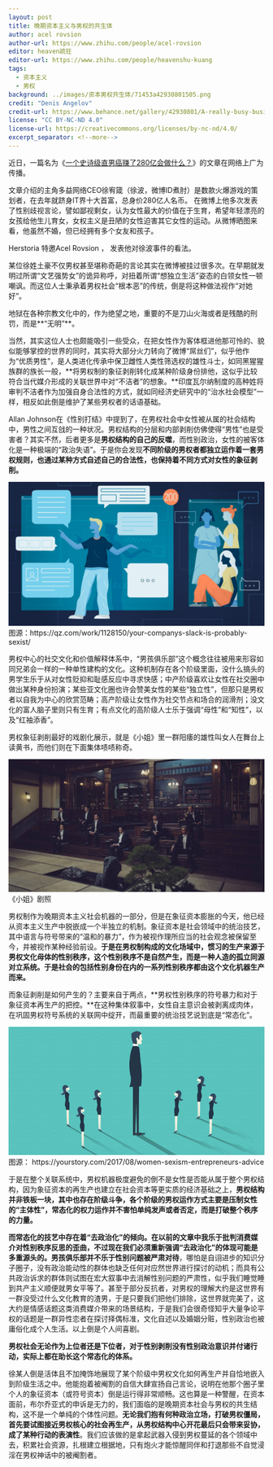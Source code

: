 ```yaml
---
layout: post
title: 晚期资本主义与男权的共生体
author: acel rovsion
author-url: https://www.zhihu.com/people/acel-rovsion
editor: heaven疏狂
editor-url: https://www.zhihu.com/people/heavenshu-kuang
tags:
  - 资本主义
  - 男权
background: ../images/资本男权共生体/71453a42930801505.png
credit: "Denis Angelov"
credit-url: https://www.behance.net/gallery/42930801/A-really-busy-businessman-looking-at-his-shoe
license: "CC BY-NC-ND 4.0"
license-url: https://creativecommons.org/licenses/by-nc-nd/4.0/
excerpt_separator: <!--more-->
---
```


近日，一篇名为《[一个史诗级直男癌赚了280亿会做什么？](https://mp.weixin.qq.com/s?__biz=MzIxMjgxMDAwOA==&mid=2247483698&idx=1&sn=8eee488a57f571bfe573d6e1ba7eb037&chksm=97412145a036a853bacc757db80997ddb28ea70da81e274753f3b18d24701969a368d7b69595&mpshare=1&scene=21&srcid=0919elSpplLITqquQCOMD0kO#wechat_redirect)》的文章在网络上广为传播。

文章介绍的主角多益网络CEO徐宥箴（徐波，微博ID煮肘）是数款火爆游戏的策划者，在去年就跻身IT界十大首富，总身价280亿人名币。 在微博上他多次发表了性别歧视言论，譬如鄙视剩女，认为女性最大的价值在于生育，希望年轻漂亮的女孩给他生儿育女，女权主义是丑陋的女性迫害其它女性的运动。从微博晒图来看，他虽然不婚，但已经拥有多个女友和孩子。

Herstoria 特邀Acel Rovsion ， 发表他对徐波事件的看法。

<!--more-->

某位徐姓土豪不仅男权甚至堪称奇葩的言论其实在微博被挂过很多次。在早期就发明过所谓“文艺强势女”的诡异称呼，对扭着所谓“想独立生活”姿态的白领女性一顿嘲讽。而这位人士秉承着男权社会“根本恶”的传统，倒是将这种做法视作“对她好”。

地狱在各种宗教文化中的，作为绝望之地，重要的不是刀山火海或者是残酷的刑罚，而是**“无明”**。



当然，其实这位人士也颇能吸引一些受众，在把女性作为客体框进他那可怜的、貌似能够掌控的世界的同时，其实将大部分火力转向了微博“屌丝们”，似乎他作为“优质男性”，是人类进化传承中保卫雌性人类性筛选权的雄性斗士，如同黑猩猩族群的族长一般，**将男权制的象征剥削转化成某种阶级身份排他，这似乎比较符合当代媒介形成的关联世界中对“不洁者”的想象。**印度瓦尔纳制度的高种姓将审判不洁者作为加强自身合法性的方式，就如同经济史研究中的“治水社会模型”一样，相反如此倒是维护了某些男权者的话语基础。

Allan Johnson在《性别打结》中提到了，在男权社会中女性被从属的社会结构中，男性之间互戗的一种状况。男权结构的分层和内部剥削仿佛使得“男性”也是受害者？其实不然，后者更多是**男权结构的自己的反噬**，而性别政治，女性的被客体化是一种极端的“政治失语”。于是你会发现**不同阶级的男权者都独立运作着一套男权规则，也通过某种方式自述自己的合法性，也保持着不同方式对女性的象征剥削。**

<img class="img-fluid" src="../images/资本男权共生体/slack-image.jpg" alt="img">
<span class="caption text-muted">图源：https://qz.com/work/1128150/your-companys-slack-is-probably-sexist/</span>

男权中心的社交文化和价值解释体系中，“男孩俱乐部”这个概念往往被用来形容如同兄弟会一样的一种单性建构的文化。这种机制存在各个阶级里面，没什么搞头的男学生乐于从对女性贬抑和耻感反应中寻求快感；中产阶级喜欢让女性在社交圈中做出某种身份扮演；某些亚文化圈也许会赞美女性的某些“独立性”，但那只是男权者以自我为中心的欣赏范畴；高产阶级让女性作为社交节点和场合的润滑剂；没文化的富人脑子里则只有生育；有点文化的高阶级人士乐于强调“母性”和“知性”，以及“红袖添香”。

男权象征剥削最好的戏剧化展示，就是《小姐》里一群阳痿的雄性叫女人在舞台上读黄书，而他们则在下面集体啧啧称奇。

<img class="img-fluid" src="../images/资本男权共生体/p2356818461.jpg" alt="img">
<span class="caption text-muted">《小姐》剧照</span>

男权制作为晚期资本主义社会机器的一部分，但是在象征资本膨胀的今天，他已经从资本主义生产中脱嵌成一个半独立的机制。象征资本是社会领域中的统治技艺，其中语言与符号带来的“温和的暴力”，作为被视作理所应当的社会观念被保留至今，并被视作某种经验前设。**于是在男权制构成的文化场域中，惯习的生产来源于男权文化母体的性别秩序，这个性别秩序不是自然产生，而是一种人造的孤立同源对立系统。于是社会的包括性别身份在内的一系列性别秩序都由这个文化机器生产而来。**

而象征剥削是如何产生的？主要来自于两点，**男权性别秩序的符号暴力和对于象征资本再生产的把控。**在这种集体叙事中，女性自主意识会被剥离成肉体，在巩固男权符号系统的关联网中绽开，而最重要的统治技艺说到底是“常态化”。

<img class="img-fluid" src="../images/资本男权共生体/38-sexism.jpg.png" alt="img">
<span class="caption text-muted">图源： https://yourstory.com/2017/08/women-sexism-entrepreneurs-advice</span>

于是在整个关联系统中，男权机器极度避免的倒不是女性是否能从属于整个男权结构，因为象征资本的再生产也建立在社会资本等更实质的经济基础之上，**男权结构并非铁板一块，其中也存在阶级斗争，各个阶级的男权运作方式主要是压制女性的“主体性”，常态化的权力运作并不害怕单纯发声或者否定，而是打破整个秩序的力量。**

**而常态化的技艺中存在着“去政治化”的倾向。**在以前的文章中我乐于批判消费媒介对性别秩序反思的歪曲，不过现在我们必须重新强调**“去政治化”的体现可能是多重源头的。男孩俱乐部并不乐于性别问题被严肃对待**，哪怕是自诩进步的知识分子圈子，没有政治能动性的群体也缺乏任何对应然世界进行探讨的动机；而具有公共政治诉求的群体则试图在宏大叙事中去消解性别问题的严肃性，似乎我们睡觉睡到共产主义顺便就男女平等了。甚至于部分反抗者，对男权的理解大约是这世界有一群没受过什么文化教育的渣男，于是只要我们把他们排除，这世界就完美了，这大约是情感话题这类消费媒介带来的场景结构，于是我们会很奇怪知乎大量争论平权的话题是一群异性恋者在探讨择偶标准，文化自述以及婚姻分赃，性别政治也被庸俗化成个人生活。以上倒是个人间喜剧。

**男权社会无论作为上位者还是下位者，对于性别剥削没有性别政治意识并付诸行动，实际上都在助长这个常态化的体系。**

徐某人倒是活体且不加掩饰地展现了某个阶级中男权文化如何再生产并自恰地嵌入到阶级生活之中。他能抱着被阉割的自信大肆宣扬自己言论，说明在他那个圈子里个人的象征资本（或符号资本）倒是运行得非常顺畅。这也算是一种警醒，在资本面前，布尔乔亚式的申诉是无力的，我们面临的是晚期资本社会与男权的共生结构，这不是一个单纯的个体性问题。**无论我们抱有何种政治立场，打破男权僵局，首先要试图接近男权核心的社会再生产，从男权结构中心开花最后只会带来妥协，成了某种行动的表演性**。我们应该做的是拿起武器入侵到男权蔓延的各个领域中去，积累社会资源，扎根建立根据地，只有炮火才能惊醒同伴和打退那些不自觉浸淫在男权神话中的被阉割者。